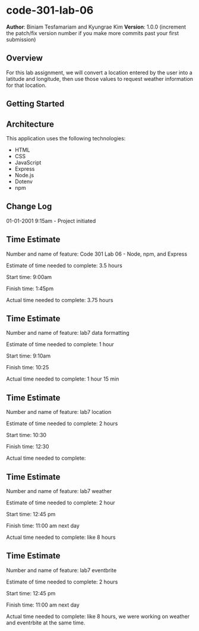 # code-301-lab-06

**Author**: Biniam Tesfamariam and Kyungrae Kim
**Version**: 1.0.0 (increment the patch/fix version number if you make more commits past your first submission)

## Overview
<!-- Provide a high level overview of what this application is and why you are building it, beyond the fact that it's an assignment for this class. (i.e. What's your problem domain?) -->
For this lab assignment, we will convert a location entered by the user into a latitude and longitude, then use those values to request weather information for that location.

## Getting Started
<!-- What are the steps that a user must take in order to build this app on their own machine and get it running? -->

## Architecture
<!-- Provide a detailed description of the application design. What technologies (languages, libraries, etc) you're using, and any other relevant design information. -->
This application uses the following technologies:
* HTML
* CSS
* JavaScript
* Express
* Node.js
* Dotenv
* npm

## Change Log
<!-- Use this area to document the iterative changes made to your application as each feature is successfully implemented. Use time stamps. Here's an examples:

01-01-2001 4:59pm - Application now has a fully-functional express server, with a GET route for the location resource.

## Credits and Collaborations
<!-- Give credit (and a link) to other people or resources that helped you build this application. -->
01-01-2001 9:15am - Project initiated

## Time Estimate
Number and name of feature: Code 301 Lab 06 -  Node, npm, and Express

Estimate of time needed to complete: 3.5 hours

Start time: 9:00am

Finish time: 1:45pm

Actual time needed to complete: 3.75 hours


## Time Estimate
Number and name of feature: lab7 data formatting 

Estimate of time needed to complete: 1 hour

Start time: 9:10am

Finish time: 10:25

Actual time needed to complete: 1 hour 15 min



## Time Estimate
Number and name of feature: lab7 location

Estimate of time needed to complete: 2 hours

Start time: 10:30

Finish time: 12:30

Actual time needed to complete:



## Time Estimate
Number and name of feature: lab7 weather

Estimate of time needed to complete: 2 hour

Start time: 12:45 pm

Finish time: 11:00 am next day

Actual time needed to complete: like 8 hours


## Time Estimate
Number and name of feature: lab7 eventbrite 

Estimate of time needed to complete: 2 hours

Start time: 12:45 pm

Finish time: 11:00 am next day

Actual time needed to complete: like 8 hours, we were working on weather and eventrbite at the same time.